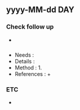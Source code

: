 ## yyyy-MM-dd DAY

### Check follow up
+ 

### 
+ Needs : 
+ Details : 
+ Method : 
  1. 
+ References :
  + 

### ETC
+ 